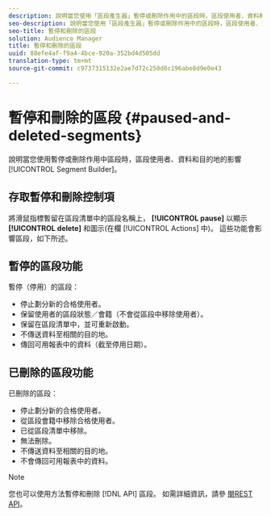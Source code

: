 ```yaml
---
description: 說明當您使用「區段產生器」暫停或刪除作用中的區段時，區段使用者、資料和目的地所受的影響。
seo-description: 說明當您使用「區段產生器」暫停或刪除作用中的區段時，區段使用者、資料和目的地所受的影響。
seo-title: 暫停和刪除的區段
solution: Audience Manager
title: 暫停和刪除的區段
uuid: 88efe4af-f9a4-4bce-920a-352bd4d505dd
translation-type: tm+mt
source-git-commit: c9737315132e2ae7d72c250d8c196abe8d9e0e43

---
```



# 暫停和刪除的區段 {#paused-and-deleted-segments}

說明當您使用暫停或刪除作用中區段時，區段使用者、資料和目的地的影響 [!UICONTROL Segment Builder]。

## 存取暫停和刪除控制項

將滑鼠指標暫留在區段清單中的區段名稱上， **[!UICONTROL pause]** 以顯示 **[!UICONTROL delete]** 和圖示(在欄 [!UICONTROL Actions] 中)。 這些功能會影響區段，如下所述。

## 暫停的區段功能

暫停（停用）的區段：

* 停止劃分新的合格使用者。
* 保留使用者的區段狀態／會籍（不會從區段中移除使用者）。
* 保留在區段清單中，並可重新啟動。
* 不傳送資料至相關的目的地。
* 傳回可用報表中的資料（截至停用日期）。

## 已刪除的區段功能

已刪除的區段：

* 停止劃分新的合格使用者。
* 從區段會籍中移除合格使用者。
* 已從區段清單中移除。
* 無法刪除。
* 不傳送資料至相關的目的地。
* 不會傳回可用報表中的資料。

>[!NOTE]
>
>您也可以使用方法暫停和刪除 [!DNL API] 區段。 如需詳細資訊，請參 [閱REST API](../../api/rest-api-main/rest-api-main.md)。